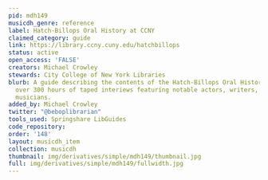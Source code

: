 ```yaml
---
pid: mdh149
musicdh_genre: reference
label: Hatch-Billops Oral History at CCNY
claimed_category: guide
link: https://library.ccny.cuny.edu/hatchbillops
status: active
open_access: 'FALSE'
creators: Michael Crowley
stewards: City College of New York Libraries
blurb: A guide describing the contents of the Hatch-Billops Oral History online --
  over 300 hours of taped interiews featuring notable actors, writers, artists and
  musicians.
added_by: Michael Crowley
twitter: "@beboplibrarian"
tools_used: Springshare LibGuides
code_repository:
order: '148'
layout: musicdh_item
collection: musicdh
thumbnail: img/derivatives/simple/mdh149/thumbnail.jpg
full: img/derivatives/simple/mdh149/fullwidth.jpg
---
```

